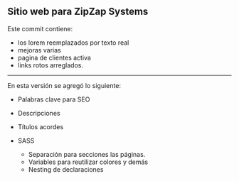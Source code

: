 
## Sitio web para ZipZap Systems 

Este commit contiene:
* los lorem reemplazados por texto real
* mejoras varias
* pagina de clientes activa
* links rotos arreglados.

------------------------

En esta versión se agregó lo siguiente:

* Palabras clave para SEO

* Descripciones 

* Títulos acordes

* SASS 

    - Separación para secciones las páginas.
    - Variables para reutilizar colores y demás 
    - Nesting de declaraciones




